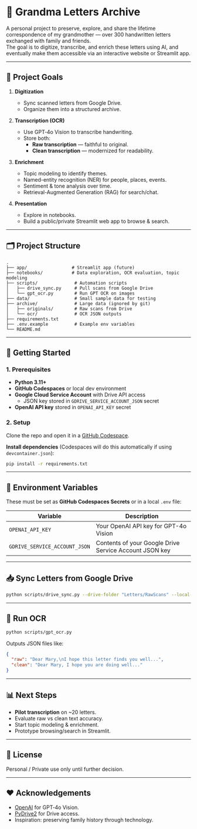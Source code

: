 # 📜 Grandma Letters Archive

A personal project to preserve, explore, and share the lifetime correspondence of my grandmother — over 300 handwritten letters exchanged with family and friends.  
The goal is to digitize, transcribe, and enrich these letters using AI, and eventually make them accessible via an interactive website or Streamlit app.

---

## 🎯 Project Goals

1. **Digitization**  
   - Sync scanned letters from Google Drive.
   - Organize them into a structured archive.

2. **Transcription (OCR)**  
   - Use GPT‑4o Vision to transcribe handwriting.
   - Store both:
     - **Raw transcription** — faithful to original.
     - **Clean transcription** — modernized for readability.

3. **Enrichment**  
   - Topic modeling to identify themes.
   - Named-entity recognition (NER) for people, places, events.
   - Sentiment & tone analysis over time.
   - Retrieval-Augmented Generation (RAG) for search/chat.

4. **Presentation**  
   - Explore in notebooks.
   - Build a public/private Streamlit web app to browse & search.

---

## 🗂 Project Structure

```
.
├── app/                 # Streamlit app (future)
├── notebooks/           # Data exploration, OCR evaluation, topic modeling
├── scripts/              # Automation scripts
│   ├── drive_sync.py     # Pull scans from Google Drive
│   └── gpt_ocr.py        # Run GPT OCR on images
├── data/                 # Small sample data for testing
├── archive/              # Large data (ignored by git)
│   ├── originals/        # Raw scans from Drive
│   └── ocr/              # OCR JSON outputs
├── requirements.txt
├── .env.example          # Example env variables
└── README.md
```

---

## 🚀 Getting Started

### 1. Prerequisites
- **Python 3.11+**
- **GitHub Codespaces** or local dev environment
- **Google Cloud Service Account** with Drive API access  
  - JSON key stored in `GDRIVE_SERVICE_ACCOUNT_JSON` secret
- **OpenAI API key** stored in `OPENAI_API_KEY` secret

### 2. Setup

Clone the repo and open it in a [GitHub Codespace](https://docs.github.com/en/codespaces).

**Install dependencies** (Codespaces will do this automatically if using `devcontainer.json`):
```bash
pip install -r requirements.txt
```

---

## 🔑 Environment Variables

These must be set as **GitHub Codespaces Secrets** or in a local `.env` file:

| Variable | Description |
|----------|-------------|
| `OPENAI_API_KEY` | Your OpenAI API key for GPT-4o Vision |
| `GDRIVE_SERVICE_ACCOUNT_JSON` | Contents of your Google Drive Service Account JSON key |

---

## 📥 Sync Letters from Google Drive

```bash
python scripts/drive_sync.py --drive-folder "Letters/RawScans" --local-root "archive/originals"
```

---

## 📝 Run OCR

```bash
python scripts/gpt_ocr.py
```

Outputs JSON files like:

```json
{
  "raw": "Dear Mary,\nI hope this letter finds you well...",
  "clean": "Dear Mary, I hope you are doing well..."
}
```

---

## 📊 Next Steps

- **Pilot transcription** on ~20 letters.
- Evaluate raw vs clean text accuracy.
- Start topic modeling & enrichment.
- Prototype browsing/search in Streamlit.

---

## 🧾 License

Personal / Private use only until further decision.

---

## ❤️ Acknowledgements

- [OpenAI](https://openai.com) for GPT‑4o Vision.
- [PyDrive2](https://github.com/iterative/PyDrive2) for Drive access.
- Inspiration: preserving family history through technology.
